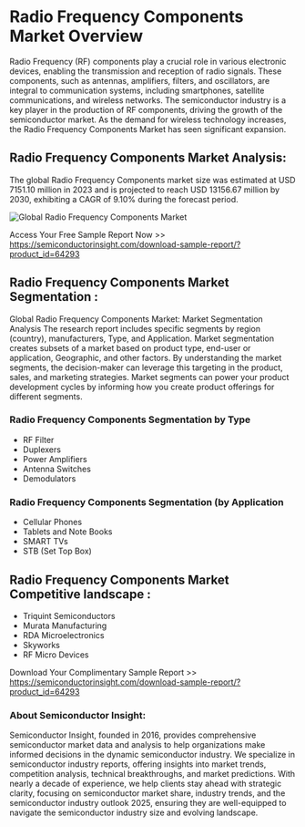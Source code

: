 <H1>Radio Frequency Components Market Overview</H1>

Radio Frequency (RF) components play a crucial role in various electronic devices, enabling the transmission and reception of radio signals. These components, such as antennas, amplifiers, filters, and oscillators, are integral to communication systems, including smartphones, satellite communications, and wireless networks. The semiconductor industry is a key player in the production of RF components, driving the growth of the semiconductor market. As the demand for wireless technology increases, the Radio Frequency Components Market has seen significant expansion.

<H2>Radio Frequency Components Market Analysis:</H2>

The global Radio Frequency Components market size was estimated at USD 7151.10 million in 2023 and is projected to reach USD 13156.67 million by 2030, exhibiting a CAGR of 9.10% during the forecast period. 

![Global Radio Frequency Components Market](https://semiconductorinsight.com/wp-content/uploads/2025/01/global-radio-frequency-components-market-678f6a3c68680.webp)

Access Your Free Sample Report Now >> https://semiconductorinsight.com/download-sample-report/?product_id=64293

<H2>Radio Frequency Components Market Segmentation :</H2>

Global Radio Frequency Components Market: Market Segmentation Analysis The research report includes specific segments by region (country), manufacturers, Type, and Application. Market segmentation creates subsets of a market based on product type, end-user or application, Geographic, and other factors. By understanding the market segments, the decision-maker can leverage this targeting in the product, sales, and marketing strategies. Market segments can power your product development cycles by informing how you create product offerings for different segments.


<H3>Radio Frequency Components Segmentation by Type </H3>

-   RF Filter
-  Duplexers
-  Power Amplifiers
-  Antenna Switches
-  Demodulators

<H3>Radio Frequency Components Segmentation (by Application </H3>

-  Cellular Phones
-  Tablets and Note Books
-  SMART TVs
-  STB (Set Top Box)

<h2>Radio Frequency Components Market Competitive landscape :</h2>

-  Triquint Semiconductors
-  Murata Manufacturing
-  RDA Microelectronics
-  Skyworks
-  RF Micro Devices

Download Your Complimentary Sample Report >>  https://semiconductorinsight.com/download-sample-report/?product_id=64293

<H3>About Semiconductor Insight:</H3>

Semiconductor Insight, founded in 2016, provides comprehensive semiconductor market data and analysis to help organizations make informed decisions in the dynamic semiconductor industry. We specialize in semiconductor industry reports, offering insights into market trends, competition analysis, technical breakthroughs, and market predictions. With nearly a decade of experience, we help clients stay ahead with strategic clarity, focusing on semiconductor market share, industry trends, and the semiconductor industry outlook 2025, ensuring they are well-equipped to navigate the semiconductor industry size and evolving landscape.



